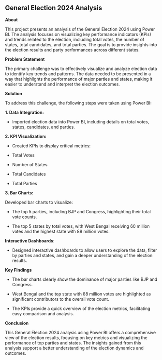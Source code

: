 ## General Election 2024 Analysis

**About**

This project presents an analysis of the General Election 2024 using Power BI. The analysis focuses on visualizing key performance indicators (KPIs) and trends related to the election, including total votes, the number of states, total candidates, and total parties. The goal is to provide insights into the election results and party performances across different states.

**Problem Statement**

The primary challenge was to effectively visualize and analyze election data to identify key trends and patterns. The data needed to be presented in a way that highlights the performance of major parties and states, making it easier to understand and interpret the election outcomes.

**Solution**

To address this challenge, the following steps were taken using Power BI:

**1. Data Integration:**

* Imported election data into Power BI, including details on total votes, states, candidates, and parties.

**2. KPI Visualization:**

* Created KPIs to display critical metrics:

* Total Votes
  
* Number of States
  
* Total Candidates
  
* Total Parties
  
**3. Bar Charts:**

Developed bar charts to visualize:

* The top 5 parties, including BJP and Congress, highlighting their total vote counts.
  
* The top 5 states by total votes, with West Bengal receiving 60 million votes and the highest state with 88 million votes.
  
**Interactive Dashboards:**

* Designed interactive dashboards to allow users to explore the data, filter by parties and states, and gain a deeper understanding of the election results.

**Key Findings**

* The bar charts clearly show the dominance of major parties like BJP and Congress.

* West Bengal and the top state with 88 million votes are highlighted as significant contributors to the overall vote count.

* The KPIs provide a quick overview of the election metrics, facilitating easy comparison and analysis.

**Conclusion**

This General Election 2024 analysis using Power BI offers a comprehensive view of the election results, focusing on key metrics and visualizing the performance of top parties and states. The insights gained from this analysis support a better understanding of the election dynamics and outcomes.
